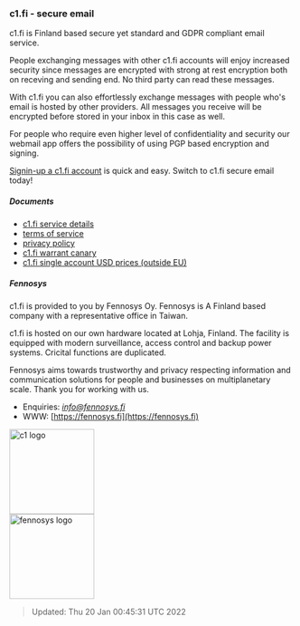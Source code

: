 ### c1.fi - secure email

c1.fi is Finland based secure yet standard and GDPR compliant email service.

People exchanging messages with other c1.fi accounts will enjoy increased security since messages are encrypted with strong at rest encryption both on receving and sending end. No third party can read these messages.

With c1.fi you can also effortlessly exchange messages with people who's email is hosted by other providers. All messages you receive will be encrypted before stored in your inbox in this case as well.

For people who require even higher level of confidentiality and security our webmail app offers the possibility of using PGP based encryption and signing.

[Signin-up a c1.fi account](/v/u1gxi/signup) is quick and easy. Switch to c1.fi secure email today!

##### Documents

* [c1.fi service details](/details/?lang=en)
* [terms of service](/tos/?lang=en)
* [privacy policy](/privacy/?lang=en)
* [c1.fi warrant canary](/canary/?lang=en)
* [c1.fi single account USD prices (outside EU)](/price/?lang=en&country=us)

##### Fennosys

c1.fi is provided to you by Fennosys Oy. Fennosys is A Finland based company with a representative office in Taiwan.

c1.fi is hosted on our own hardware located at Lohja, Finland. The facility is equipped with modern surveillance, access control and backup power systems. Cricital functions are duplicated.

Fennosys aims towards trustworthy and privacy respecting information and communication solutions for people and businesses on multiplanetary scale. Thank you for working with us.

* Enquiries: *info@fennosys.fi*
* WWW: [https://fennosys.fi](https://fennosys.fi)

<div class="logo-holder">
<div class="left">
<a href="/">
<img alt="c1 logo" height="150" src="/static/bitmap/c1-012.png">
</a>
</div>
<div class="right">
<a href="https://fennosys.fi">
<img alt="fennosys logo" height="150" src="https://fennosys.fi/assets/fennosys/logo/fennosys-or-300px.png">
</a>
</div>
</div>

> Updated: Thu 20 Jan 00:45:31 UTC 2022

